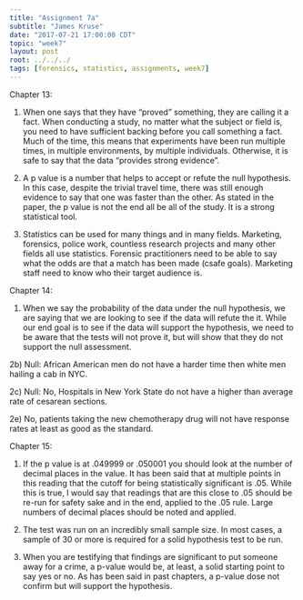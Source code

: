 ```yaml
---
title: "Assignment 7a"
subtitle: "James Kruse"
date: "2017-07-21 17:00:00 CDT"
topic: "week7"
layout: post
root: ../../../
tags: [forensics, statistics, assignments, week7]
---
```

 
 
Chapter 13: 

1)	When one says that they have “proved” something, they are calling it a fact. When conducting a study, no matter what the subject or field is, you need to have sufficient backing before you call something a fact. Much of the time, this means that experiments have been run multiple times, in multiple environments, by multiple individuals. Otherwise, it is safe to say that the data “provides strong evidence”. 

2)	A p value is a number that helps to accept or refute the null hypothesis. In this case, despite the trivial travel time, there was still enough evidence to say that one was faster than the other. As stated in the paper, the p value is not the end all be all of the study. It is a strong statistical tool.

3)	Statistics can be used for many things and in many fields. Marketing, forensics, police work, countless research projects and many other fields all use statistics. Forensic practitioners need to be able to say what the odds are that a match has been made (csafe goals). Marketing staff need to know who their target audience is. 

Chapter 14:

1)	When we say the probability of the data under the null hypothesis, we are saying that we are looking to see if the data will refute the it. While our end goal is to see if the data will support the hypothesis, we need to be aware that the tests will not prove it, but will show that they do not support the null assessment.

2b) Null: African American men do not have a harder time then white men hailing a cab in NYC. 

2c)  Null: No, Hospitals in New York State do not have a higher than average rate of 
cesarean sections.

2e) No, patients taking the new chemotherapy drug will not have response rates at least as good as the standard. 

Chapter 15: 

1)	If the p value is at .049999 or .050001 you should look at the number of decimal places in the value. It has been said that at multiple points in this reading that the cutoff for being statistically significant is .05. While this is true, I would say that readings that are this close to .05 should be re-run for safety sake and in the end, applied to the .05 rule. Large numbers of decimal places should be noted and applied.

2)	The test was run on an incredibly small sample size. In most cases, a sample of 30 or more is required for a solid hypothesis test to be run. 

3)	When you are testifying that findings are significant to put someone away for a crime, a p-value would be, at least, a solid starting point to say yes or no. As has been said in past chapters, a p-value dose not confirm but will support the hypothesis. 
